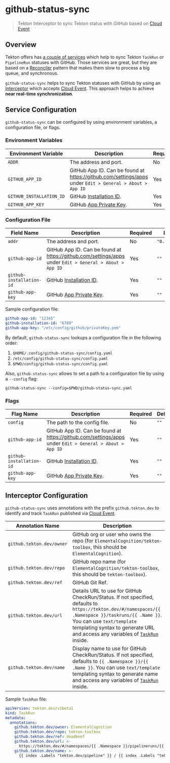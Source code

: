 # github-status-sync

> Tekton Interceptor to sync Tekton status with GitHub based on [Cloud Event](https://tekton.dev/docs/pipelines/events/#events-via-cloudevents)

## Overview

Tekton offers has [a couple of services](https://github.com/tektoncd/experimental) which help to sync Tekton `TaskRun`
or `PipelineRun` statuses with GitHub. Those services are great, but they are based on
a [Reconciler](https://pkg.go.dev/github.com/tektoncd/pipeline/pkg/reconciler)
pattern that makes them slow to process a big queue, and synchronous.

`github-status-sync` helps to sync Tekton statuses with GitHub by using
an [Interceptor](https://tekton.dev/vault/triggers-main/clusterinterceptors/) which accepts
[Cloud Event](https://tekton.dev/docs/pipelines/events/#events-via-cloudevents). This approach helps to achieve **near
real-time synchronization**.

## Service Configuration

`github-status-sync` can be configured by using environment variables, a configuration file, or flags.

### Environment Variables

| Environment Variable     | Description                                                                                                                                                                      | Required | Default        |
|--------------------------|----------------------------------------------------------------------------------------------------------------------------------------------------------------------------------|----------|----------------|
| `ADDR`                   | The address and port.                                                                                                                                                            | No       | `"0.0.0.0:80"` |
| `GITHUB_APP_ID`          | GitHub App ID. Can be found at <https://github.com/settings/apps> under `Edit > General > About > App ID`                                                                        | Yes      | `""`           |
| `GITHUB_INSTALLATION_ID` | GitHub [Installation ID](https://docs.github.com/en/enterprise-server@2.20/developers/webhooks-and-events/webhook-events-and-payloads#webhook-payload-object-common-properties). | Yes      | `""`           |
| `GITHUB_APP_KEY`         | GitHub [App Private Key](https://docs.github.com/en/developers/apps/building-github-apps/authenticating-with-github-apps#generating-a-private-key).                              | Yes      | `""`           |

### Configuration File

| Field Name               | Description                                                                                                                                                                      | Required | Default        |
|--------------------------|----------------------------------------------------------------------------------------------------------------------------------------------------------------------------------|----------|----------------|
| `addr`                   | The address and port.                                                                                                                                                            | No       | `"0.0.0.0:80"` |
| `github-app-id`          | GitHub App ID. Can be found at <https://github.com/settings/apps> under `Edit > General > About > App ID`                                                                        | Yes      | `""`           |
| `github-installation-id` | GitHub [Installation ID](https://docs.github.com/en/enterprise-server@2.20/developers/webhooks-and-events/webhook-events-and-payloads#webhook-payload-object-common-properties). | Yes      | `""`           |
| `github-app-key`         | GitHub [App Private Key](https://docs.github.com/en/developers/apps/building-github-apps/authenticating-with-github-apps#generating-a-private-key).                              | Yes      | `""`           |

Sample configuration file:

```yaml
github-app-id: "12345"
github-installation-id: "6789"
github-app-key: "/etc/config/github/privateKey.pem"
```

By default, `github-status-sync` lookups a configuration file in the following order:

1. `$HOME/.config/github-status-sync/config.yaml`
2. `/etc/config/github-status-sync/config.yaml`
3. `$PWD/config/github-status-sync/config.yaml`

Also, `github-status-sync` allows to set a path to a configuration file by using a `--config` flag:

```shell
github-status-sync --config=$PWD/github-status-sync.yaml
```

### Flags

| Flag Name                | Description                                                                                                                                                                      | Required | Default |
|--------------------------|----------------------------------------------------------------------------------------------------------------------------------------------------------------------------------|----------|---------|
| `config`                 | The path to the config file.                                                                                                                                                     | No       | `""`    |
| `github-app-id`          | GitHub App ID. Can be found at <https://github.com/settings/apps> under `Edit > General > About > App ID`                                                                        | Yes      | `""`    |
| `github-installation-id` | GitHub [Installation ID](https://docs.github.com/en/enterprise-server@2.20/developers/webhooks-and-events/webhook-events-and-payloads#webhook-payload-object-common-properties). | Yes      | `""`    |
| `github-app-key`         | GitHub [App Private Key](https://docs.github.com/en/developers/apps/building-github-apps/authenticating-with-github-apps#generating-a-private-key).                              | Yes      | `""`    |

## Interceptor Configuration

`github-status-sync` uses annotations with the prefix `github.tekton.dev` to identify and track `TaskRun` published
via [Cloud Event](https://tekton.dev/docs/pipelines/events/#events-via-cloudevents).

| Annotation Name           | Description                                                                                                                                                                                                                                                                                                                                            |
|---------------------------|--------------------------------------------------------------------------------------------------------------------------------------------------------------------------------------------------------------------------------------------------------------------------------------------------------------------------------------------------------|
| `github.tekton.dev/owner` | GitHub org or user who owns the repo (for `ElementalCognition/tekton-toolbox`, this should be `ElementalCognition`).                                                                                                                                                                                                                                   |
| `github.tekton.dev/repo`  | GitHub repo name (for `ElementalCognition/tekton-toolbox`, this should be `tekton-toolbox`).                                                                                                                                                                                                                                                           |
| `github.tekton.dev/ref`   | GitHub Git Ref.                                                                                                                                                                                                                                                                                                                                        |
| `github.tekton.dev/url`   | Details URL to use for GitHub CheckRun/Status. If not specified, defaults to `https://tekton.dev/#/namespaces/{{ .Namespace }}/taskruns/{{ .Name }}`. You can use `text/template` templating syntax to generate URL and access any variables of [`TaskRun`](https://pkg.go.dev/github.com/tektoncd/pipeline/pkg/apis/pipeline/v1beta1#TaskRun) inside. |
| `github.tekton.dev/name`  | Display name to use for GitHub CheckRun/Status. If not specified, defaults to `{{ .Namespace }}/{{ .Name }}`. You can use `text/template` templating syntax to generate name and access any variables of [`TaskRun`](https://github.com/tektoncd/pipeline/blob/main/pkg/apis/pipeline/v1beta1/taskrun_types.go) inside.                                |

Sample `TaskRun` file:

```yaml
apiVersion: tekton.dev/v1beta1
kind: TaskRun
metadata:
  annotations:
    github.tekton.dev/owner: ElementalCognition
    github.tekton.dev/repo: tekton-toolbox
    github.tekton.dev/ref: deadbeef
    github.tekton.dev/url: >-
      https://tekton.dev/#/namespaces/{{ .Namespace }}/pipelineruns/{{ index .Labels "tekton.dev/pipelineRun" }}?pipelineTask={{ index .Labels "tekton.dev/pipelineTask" }}
    github.tekton.dev/name: >-
      {{ index .Labels "tekton.dev/pipeline" }} / {{ index .Labels "tekton.dev/pipelineTask" }}
```
